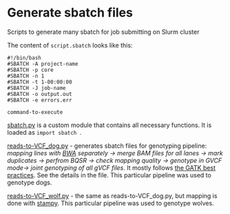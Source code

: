 #  Generate sbatch files

Scripts to generate many sbatch for job submitting on Slurm cluster

The content of `script.sbatch` looks like this:
```
#!/bin/bash
#SBATCH -A project-name
#SBATCH -p core
#SBATCH -n 1
#SBATCH -t 1-00:00:00
#SBATCH -J job-name
#SBATCH -o output.out
#SBATCH -e errors.err

command-to-execute
```

[sbatch.py](sbatch.py) is a custom module that contains all necessary functions. It is loaded as `import sbatch `.

[reads-to-VCF_dog.py](reads-to-VCF_dog.py) - generates sbatch files for genotyping pipeline:
*mapping lines with [BWA](http://bio-bwa.sourceforge.net/) separately -> merge BAM files for all lanes -> mark duplicates -> perfrom BQSR -> check mapping quality -> genotype in GVCF mode-> joint genotyping of all gVCF files*.
It mostly follows [the GATK best practices](https://software.broadinstitute.org/gatk/best-practices/workflow?id=11145). See the details in the file. This particular pipeline was used to genotype dogs.

[reads-to-VCF_wolf.py](reads-to-VCF_dog.py) - the same as reads-to-VCF_dog.py, but mapping is done with [stampy](http://www.well.ox.ac.uk/project-stampy). This particular pipeline was used to genotype wolves.
